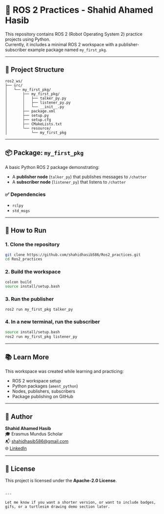 # 🐢 ROS 2 Practices - Shahid Ahamed Hasib

This repository contains ROS 2 (Robot Operating System 2) practice projects using Python.  
Currently, it includes a minimal ROS 2 workspace with a publisher-subscriber example package named `my_first_pkg`.

---

## 📁 Project Structure

```
ros2_ws/
├── src/
│   └── my_first_pkg/
│       ├── my_first_pkg/
│       │   ├── talker_py.py
│       │   ├── listener_py.py
│       │   └── __init__.py
│       ├── package.xml
│       ├── setup.py
│       ├── setup.cfg
│       ├── CMakeLists.txt
│       └── resource/
│           └── my_first_pkg
```

---

## 📦 Package: `my_first_pkg`

A basic Python ROS 2 package demonstrating:

- A **publisher node** (`talker_py`) that publishes messages to `/chatter`
- A **subscriber node** (`listener_py`) that listens to `/chatter`

### ✅ Dependencies

- `rclpy`
- `std_msgs`

---

## 🚀 How to Run

### 1. Clone the repository

```bash
git clone https://github.com/shahidhasib586/Ros2_practices.git
cd Ros2_practices
```

### 2. Build the workspace

```bash
colcon build
source install/setup.bash
```

### 3. Run the publisher

```bash
ros2 run my_first_pkg talker_py
```

### 4. In a new terminal, run the subscriber

```bash
source install/setup.bash
ros2 run my_first_pkg listener_py
```

---

## 📚 Learn More

This workspace was created while learning and practicing:
- ROS 2 workspace setup
- Python packages (`ament_python`)
- Nodes, publishers, subscribers
- Package publishing on GitHub

---

## 📌 Author

**Shahid Ahamed Hasib**  
🎓 Erasmus Mundus Scholar  
📬 shahidhasib586@gmail.com  
🌐 [LinkedIn](https://www.linkedin.com/in/shahidhasib586)

---

## 📝 License

This project is licensed under the **Apache-2.0 License**.
```

---

Let me know if you want a shorter version, or want to include badges, gifs, or a turtlesim drawing demo section later.
